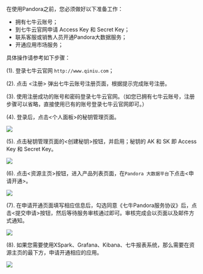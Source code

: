 在使用Pandora之前，您必须做好以下准备工作：

* 拥有七牛云账号；
* 到七牛云官网申请 Access Key 和 Secret Key；
* 联系客服或销售人员开通Pandora大数据服务；
* 开通应用市场服务；

具体操作请参考如下步骤：

(1). 登录七牛云官网 `http://www.qiniu.com`；

(2). 点击 <注册> 弹出七牛云账号注册页面，根据提示完成账号注册。

(3). 使用注册成功的账号和密码登录七牛云官网。（如您已拥有七牛云账号，注册步骤可以省略，直接使用已有的账号登录七牛云官网即可。）

(4). 登录后，点击<个人面板>的秘钥管理页面。

![](/Users/loris/liurui/pandora-docs-old/_media/ready1.png)

(5). 点击秘钥管理页面的<创建秘钥>按钮，并启用；秘钥的 AK 和 SK 即 Access Key 和 Secret Key。

![](/Users/loris/liurui/pandora-docs-old/_media/ready2.png)

(6). 点击<资源主页>按钮，进入产品列表页面，在`Pandora 大数据平台`下点击<申请开通>。

![](/Users/loris/liurui/pandora-docs-old/_media/ready3.png)

(7). 在申请开通页面填写相应信息后，勾选同意《七牛Pandora服务协议》后，点击<提交申请>按钮，然后等待服务审核通过即可。审核完成会以页面以及邮件方式通知。

![](/Users/loris/liurui/pandora-docs-old/_media/ready4.png)

(8). 如果您需要使用XSpark、Grafana、Kibana、七牛报表系统，那么需要在资源主页的最下方，申请开通相应的应用。

![](/Users/loris/liurui/pandora-docs-old/_media/ready5.png)

